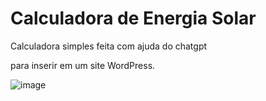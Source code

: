 # Calculadora de Energia Solar

Calculadora simples feita com ajuda do chatgpt

para inserir em um site WordPress.


![image](https://github.com/user-attachments/assets/2ce7bea6-36dc-4094-aabd-2092ced6bb77)
